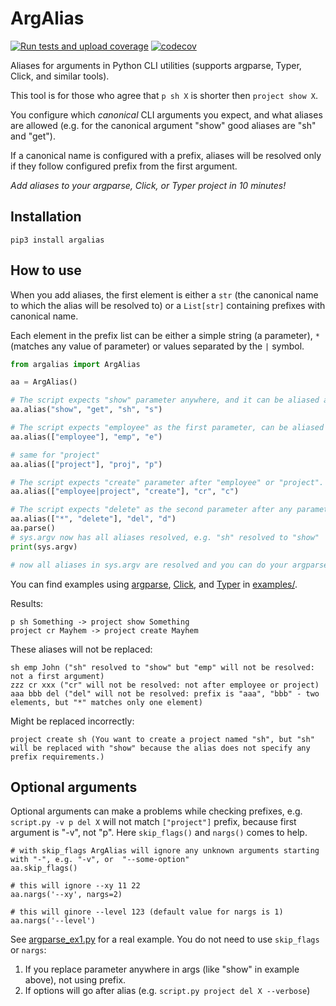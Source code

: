 # ArgAlias

[![Run tests and upload coverage](https://github.com/yaroslaff/ArgAlias/actions/workflows/main.yml/badge.svg)](https://github.com/yaroslaff/ArgAlias/actions/workflows/main.yml) [![codecov](https://codecov.io/gh/yaroslaff/ArgAlias/graph/badge.svg?token=3DUNW2SH81)](https://codecov.io/gh/yaroslaff/ArgAlias)

Aliases for arguments in Python CLI utilities (supports argparse, Typer, Click, and similar tools).

This tool is for those who agree that `p sh X` is shorter then `project show X`.

You configure which *canonical* CLI arguments you expect, and what aliases are allowed (e.g. for the canonical argument "show" good aliases are "sh" and "get").

If a canonical name is configured with a prefix, aliases will be resolved only if they follow configured prefix from the first argument.

*Add aliases to your argparse, Click, or Typer project in 10 minutes!*

## Installation
~~~
pip3 install argalias
~~~

## How to use
When you add aliases, the first element is either a `str` (the canonical name to which the alias will be resolved to) or a `List[str]` containing prefixes with canonical name.

Each element in the prefix list can be either a simple string (a parameter), `*` (matches any value of parameter) or values separated by the `|` symbol.

~~~python
from argalias import ArgAlias

aa = ArgAlias()

# The script expects "show" parameter anywhere, and it can be aliased as "sh", "s" or even "get"
aa.alias("show", "get", "sh", "s")

# The script expects "employee" as the first parameter, can be aliased as "emp" or "e" 
aa.alias(["employee"], "emp", "e")

# same for "project"
aa.alias(["project"], "proj", "p")

# The script expects "create" parameter after "employee" or "project". Can be aliased as "cr" or "c"
aa.alias(["employee|project", "create"], "cr", "c")

# The script expects "delete" as the second parameter after any parameter, can be aliased as "del" or "d"
aa.alias(["*", "delete"], "del", "d")
aa.parse()
# sys.argv now has all aliases resolved, e.g. "sh" resolved to "show"
print(sys.argv)

# now all aliases in sys.argv are resolved and you can do your argparse or click or typer parsing
~~~

You can find examples using [argparse](examples/argparse), [Click](examples/click), and [Typer](examples/typer) in [examples/](examples/).

Results:
~~~
p sh Something -> project show Something
project cr Mayhem -> project create Mayhem
~~~

These aliases will not be replaced:
~~~
sh emp John ("sh" resolved to "show" but "emp" will not be resolved: not a first argument)
zzz cr xxx ("cr" will not be resolved: not after employee or project)
aaa bbb del ("del" will not be resolved: prefix is "aaa", "bbb" - two elements, but "*" matches only one element)
~~~

Might be replaced incorrectly:
~~~
project create sh (You want to create a project named "sh", but "sh" will be replaced with "show" because the alias does not specify any prefix requirements.)
~~~

## Optional arguments
Optional arguments can make a problems while checking prefixes, e.g. `script.py -v p del X` will not match `["project"]` prefix, because first argument is "-v", not "p". Here `skip_flags()` and `nargs()` comes to help.  

~~~
# with skip_flags ArgAlias will ignore any unknown arguments starting with "-", e.g. "-v", or  "--some-option"
aa.skip_flags()

# this will ignore --xy 11 22 
aa.nargs('--xy', nargs=2)

# this will ginore --level 123 (default value for nargs is 1)
aa.nargs('--level')
~~~

See [argparse_ex1.py](examples/argparse/argparse_ex1.py) for a real example. You do not need to use `skip_flags` or `nargs`:
1. If you replace parameter anywhere in args (like "show" in example above), not using prefix.
2. If options will go after alias (e.g. `script.py project del X --verbose`)

